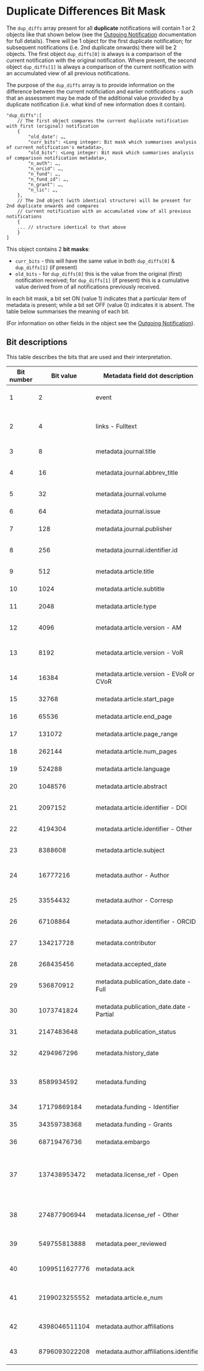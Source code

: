 # Duplicate Differences Bit Mask

The `dup_diffs` array present for all **duplicate** notifications will contain 1 or 2 objects like that shown below (see the [Outgoing Notification](./OutgoingNotification.md) documentation for full details).  There will be 1 object for the first duplicate notification; for subsequent notifications (i.e. 2nd duplicate onwards) there will be 2 objects.  The first object `dup_diffs[0]` is always is a comparison of the current notification with the original notification.  Where present, the second object `dup_diffs[1]` is always a comparison of the current notification with an accumulated view of all previous notifications.

The purpose of the `dup_diffs` array is to provide information on the difference between the current notificiation and earlier notifications - such that an assessment may be made of the additional value provided by a duplicate notification (i.e. what kind of new information does it contain).
```
"dup_diffs":[
    // The first object compares the current duplicate notification with first (original) notification 
    {
        "old_date": …,
        "curr_bits": <Long integer: Bit mask which summarises analysis of current notification's metadata>,
        "old_bits": <Long integer: Bit mask which summarises analysis of comparison notification metadata>,
        "n_auth": …,
        "n_orcid": …,
        "n_fund": …,
        "n_fund_id": …,
        "n_grant": …,
        "n_lic": …,
    },
    // The 2nd object (with identical structure) will be present for 2nd duplicate onwards and compares
    // current notification with an accumulated view of all previous notifications
    {   
    ... // structure identical to that above
    }
]
```

This object contains 2 **bit masks**:
* `curr_bits` - this will have the same value in both `dup_diffs[0]` &  `dup_diffs[1]` (if present)
* `old_bits` - for `dup_diffs[0]` this is the value from the original (first) notification received; for `dup_diffs[1]` (if present) this is a cumulative value derived from of all notifications previously received.  

In each bit mask, a bit set ON (value 1) indicates that a particular item of metadata is present; while a bit set OFF (value 0) indicates it is absent.  The table below summarises the meaning of each bit.

(For information on other fields in the object see the [Outgoing Notification](./OutgoingNotification.md)).

## Bit descriptions
This table describes the bits that are used and their interpretation.

| Bit number | Bit value | Metadata field dot description | Meaning if bit set ON |
|----|-----|-----|-----|
| 1  | 2 | event | Publishing event metadata field is present |
| 2  | 4 | links - Fulltext | At least one full-text link is present (i.e. an article PDF is available) |
| 3  | 8 | metadata.journal.title | Journal title is present |
| 4  | 16 | metadata.journal.abbrev_title | Journal abbreviated title is present |
| 5  | 32 | metadata.journal.volume | Journal volume is present |
| 6  | 64 | metadata.journal.issue | Journal issue is present |
| 7  | 128 | metadata.journal.publisher | Publisher name is present |
| 8  | 256 | metadata.journal.identifier.id | Publisher identifier is present (1 or more) |
| 9  | 512 | metadata.article.title | Article title is present |
| 10 | 1024 | metadata.article.subtitle | Article subtitle is present |
| 11 | 2048 | metadata.article.type | Article type is present |
| 12 | 4096 | metadata.article.version - AM | Article version with value 'AM' is present |
| 13 | 8192 | metadata.article.version - VoR | Article version with value 'VoR' is present |
| 14 | 16384 | metadata.article.version - EVoR or CVoR | Article version with value 'EVoR' or 'CVoR'  is present |
| 15 | 32768 | metadata.article.start_page | Article page start is present |
| 16 | 65536 | metadata.article.end_page | Article page end is present |
| 17 | 131072 | metadata.article.page_range | Article page range is present |
| 18 | 262144 | metadata.article.num_pages | Article number of pages is present |
| 19 | 524288 | metadata.article.language | Article language is present |
| 20 | 1048576 | metadata.article.abstract | Article abstract is present |
| 21 | 2097152 | metadata.article.identifier - DOI | Article DOI is present (this will always be true) |
| 22 | 4194304 | metadata.article.identifier - Other | Non-DOI article identifier is present |
| 23 | 8388608 | metadata.article.subject | Subject keywords are present (1 or more) |
| 24 | 16777216 | metadata.author - Author | Article authors are present (1 or more) |
| 25 | 33554432 | metadata.author - Corresp | At least 1 corresponding author is present |
| 26 | 67108864 | metadata.author.identifier - ORCID | At least 1 Author ORCID is present |
| 27 | 134217728 | metadata.contributor | Contributors are present (1 or more) |
| 28 | 268435456 | metadata.accepted_date | Accepted date is present |
| 29 | 536870912 | metadata.publication_date.date - Full | Full publication date (YYYY-MM-DD) is present |
| 30 | 1073741824 | metadata.publication_date.date - Partial | Partial publication date (YYYY-MM or YYYY) is present |
| 31 | 2147483648 | metadata.publication_status | Publication status is present |
| 32 | 4294967296 | metadata.history_date | History dates are present (1 or more) |
| 33 | 8589934592 | metadata.funding | Funding information is present (1 or more Funders) |
| 34 | 17179869184 | metadata.funding - Identifier | At least 1 funder has an Identifier |
| 35 | 34359738368 | metadata.funding - Grants | At least 1 funder has Grant numbers |
| 36 | 68719476736 | metadata.embargo | Embargo date is present |
| 37 | 137438953472 | metadata.license_ref - Open | At least 1 Open licence is present. **Including a publisher's proprietary "open licence"** |
| 38 | 274877906944 | metadata.license_ref - Other | At least 1 Other (proprietary non-open) licence is present |
| 39 | 549755813888 | metadata.peer_reviewed | Peer-reviewed boolean indicator is present |
| 40 | 1099511627776 | metadata.ack | An acknowledgements string is present |
| 41 | 2199023255552 | metadata.article.e_num | An electronic article number (e-location id) is present |
| 42 | 4398046511104 | metadata.author.affiliations | At least 1 structured author affiliation is present  |
| 43 | 8796093022208 | metadata.author.affiliations.identifier | At least 1 author affiliation identifier is present |
